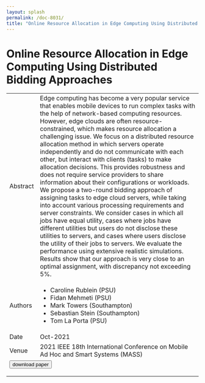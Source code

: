 ```yaml
---
layout: splash
permalink: /doc-8031/
title: "Online Resource Allocation in Edge Computing Using Distributed Bidding Approaches"
---
```


# Online Resource Allocation in Edge Computing Using Distributed Bidding Approaches

<table>
    <tbody>
    <tr>
        <td>Abstract</td>
        <td>Edge computing has become a very popular service that enables mobile devices to run complex tasks with the help of network-based computing resources. However, edge clouds are often resource-constrained, which makes resource allocation a challenging issue. We focus on a distributed resource allocation method in which servers operate independently and do not communicate with each other, but interact with clients (tasks) to make allocation decisions. This provides robustness and does not require service providers to share information about their configurations or workloads. We propose a two-round bidding approach of assigning tasks to edge cloud servers, while taking into account various processing requirements and server constraints. We consider cases in which all jobs have equal utility, cases where jobs have different utilities but users do not disclose these utilities to servers, and cases where users disclose the utility of their jobs to servers. We evaluate the performance using extensive realistic simulations. Results show that our approach is very close to an optimal assignment, with discrepancy not exceeding 5%.</td>
    </tr>
    <tr>
        <td>Authors</td>
        <td>
            <ul>
                <li>Caroline Rublein (PSU)</li>
                <li>Fidan Mehmeti (PSU)</li>
                <li>Mark Towers (Southampton)</li>
                <li>Sebastian Stein (Southampton)</li>
                <li>Tom La Porta (PSU)</li>
            </ul>
        </td>
    </tr>
    <tr>
        <td>Date</td>
        <td>Oct-2021</td>
    </tr>
    <tr>
        <td>Venue</td>
        <td>2021 IEEE 18th International Conference on Mobile Ad Hoc and Smart Systems (MASS)</td>
    </tr>
    <tr>
        <td colspan="2">
            <form method="get" action="https://ieeexplore.ieee.org/abstract/document/9637791">
                <button type="submit">download paper</button>
            </form>
        </td>
    </tr>
    </tbody>
</table>
